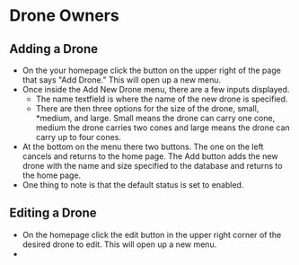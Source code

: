 # Drone Owners

## Adding a Drone
* On the your homepage click the button on the upper right of the page that says   "Add Drone." This will open up a new menu.
* Once inside the Add New Drone menu, there are a few inputs displayed.
    * The name textfield is where the name of the new drone is specified.
    * There are then three options for the size of the drone, small, *medium, and large. Small means the drone can carry one cone, medium the drone carries two cones and large means the drone can carry up to four cones.
* At the bottom on the menu there two buttons. The one on the left cancels and returns to the home page. The Add button adds the new drone with the name and size specified to the database and returns to the home page.
* One thing to note is that the default status is set to enabled.

## Editing a Drone
* On the homepage click the edit button in the upper right corner of the desired drone to edit. This will open up a new menu.
* 